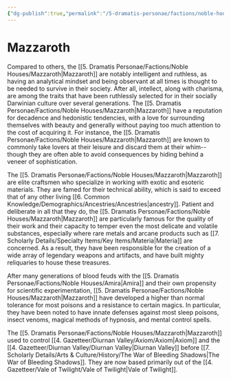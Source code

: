 ```yaml
---
{"dg-publish":true,"permalink":"/5-dramatis-personae/factions/noble-houses/mazzaroth/"}
---
```


# Mazzaroth

Compared to others, the [[5. Dramatis Personae/Factions/Noble Houses/Mazzaroth\|Mazzaroth]] are notably intelligent and ruthless, as having an analytical mindset and being observant at all times is thought to be needed to survive in their society. After all, intellect, along with charisma, are among the traits that have been ruthlessly selected for in their socially Darwinian culture over several generations. The [[5. Dramatis Personae/Factions/Noble Houses/Mazzaroth\|Mazzaroth]] have a reputation for decadence and hedonistic tendencies, with a love for surrounding themselves with beauty and generally without paying too much attention to the cost of acquiring it. For instance, the [[5. Dramatis Personae/Factions/Noble Houses/Mazzaroth\|Mazzaroth]] are known to commonly take lovers at their leisure and discard them at their whim-- though they are often able to avoid consequences by hiding behind a veneer of sophistication. 

The [[5. Dramatis Personae/Factions/Noble Houses/Mazzaroth\|Mazzaroth]] are elite craftsmen who specialize in working with exotic and esoteric materials. They are famed for their technical ability, which is said to exceed that of any other living [[6. Common Knowledge/Demographics/Ancestries/Ancestries\|ancestry]]. Patient and deliberate in all that they do, the [[5. Dramatis Personae/Factions/Noble Houses/Mazzaroth\|Mazzaroth]] are particularly famous for the quality of their work and their capacity to temper even the most delicate and volatile substances, especially where rare metals and arcane products such as [[7. Scholarly Details/Specialty Items/Key Items/Materia\|Materia]] are concerned. As a result, they have been responsible for the creation of a wide array of legendary weapons and artifacts, and have built mighty reliquaries to house these treasures.

After many generations of blood feuds with the [[5. Dramatis Personae/Factions/Noble Houses/Amira\|Amira]] and their own propensity for scientific experimentation, [[5. Dramatis Personae/Factions/Noble Houses/Mazzaroth\|Mazzaroth]] have developed a higher than normal tolerance for most poisons and a resistance to certain magics. In particular, they have been noted to have innate defenses against most sleep poisons, insect venoms, magical methods of hypnosis, and mental control spells. 

The [[5. Dramatis Personae/Factions/Noble Houses/Mazzaroth\|Mazzaroth]] used to control [[4. Gazetteer/Diurnan Valley/Axiom/Axiom\|Axiom]] and the [[4. Gazetteer/Diurnan Valley/Diurnan Valley\|Diurnan Valley]] before [[7. Scholarly Details/Arts & Culture/History/The War of Bleeding Shadows\|The War of Bleeding Shadows]]. They are now based primarily out of the [[4. Gazetteer/Vale of Twilight/Vale of Twilight\|Vale of Twilight]].

